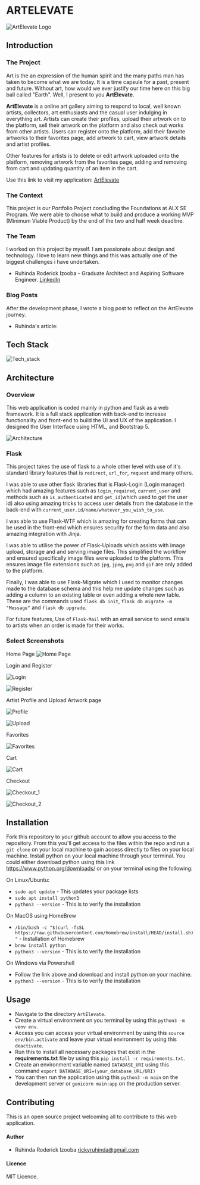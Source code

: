 # ARTELEVATE

![ArtElevate Logo](app/static/images/artelevate_logo.png)

## Introduction

### The Project

Art is the an expression of the human spirit and the many paths man has taken to become what we are today. It is a time capsule for a past, present and future. Without art, how would we ever justify our time here on this big ball called "Earth". Well, I present to you **ArtElevate**.

**ArtElevate** is a online art gallery aiming to respond to local, well known artists, collectors, art enthusiasts and the casual user indulging in everything art. Artists can create their profiles, upload their artwork on to the platform, sell their artwork on the platform and also check out works from other artists. Users can register onto the platform, add their favorite artworks to their favorites page, add artwork to cart, view artwork details and artist profiles.

Other features for artists is to delete or edit artwork uploaded onto the platform, removing artwork from the favorites page, adding and removing from cart and updating quantity of an item in the cart.

Use this link to visit my application: [ArtElevate](https://artelevate.onrender.com/)


### The Context

This project is our Portfolio Project concluding the Foundations at ALX SE Program. We were able to choose what to build and produce a working MVP (Minimum Viable Product) by the end of the two and half week deadline.

### The Team

I worked on this project by myself. I am passionate about design and technology. I love to learn new things and this was actually one of the biggest challenges i have undertaken.

* Ruhinda Roderick Izooba - Graduate Architect and Aspiring Software Engineer. [LinkedIn](https://www.linkedin.com/in/ruhinda-roderick-izooba/)

### Blog Posts

After the development phase, I wrote a blog post to reflect on the ArtElevate journey.

* Ruhinda's article:

## Tech Stack

![Tech_stack](/README/Tech%20stack.png)

## Architecture

### Overview

This web application is coded mainly in python and flask as a web framework. It is a full stack application with back-end to increase functionality and front-end to build the UI and UX of the application. I designed the User Interface using HTML, and Bootstrap 5.

![Architecture](/README/artelevate.jpg)

### Flask

This project takes the use of flask to a whole other level with use of it's standard library features that is `redirect`, `url_for`, `request` and many others.

I was able to use other flask libraries that is Flask-Login (Login manager) which had amazing features such as `login_required`, `current_user` and methods such as `is_authenticated` and `get_id`(which used to get the user id) also using amazing tricks to access user details from the database in the back-end with `current_user.id/name/whatever_you_wish_to_use`.

I was able to use Flask-WTF which is amazing for creating forms that can be used in the front-end which ensures security for the form data and also amazing integration with Jinja.

I was able to utilise the power of Flask-Uploads which assists with image upload, storage and and serving image files. This simplified the workflow and ensured specifically image files were uploaded to the platform. This ensures image file extensions such as `jpg`, `jpeg`, `png` and `gif` are only added to the platform.

Finally, I was able to use Flask-Migrate which I used to monitor changes made to the database schema and this help me update changes such as adding a column to an existing table or even adding a whole new table. These are the commands used `flask db init`, `flask db migrate -m "Message"` and `flask db upgrade`.

For future features, Use of `Flask-Mail` with an email service to send emails to artists when an order is made for their works.

### Select Screenshots

Home Page
![Home Page](/README/Screenshot%202024-05-09%20035904.png)

Login and Register

![Login](/README/Screenshot%202024-05-09%20161201.png)

![Register](/README/Screenshot%202024-05-09%20161252.png)

Artist Profile and Upload Artwork page

![Profile](/README/Screenshot%202024-05-09%20162213.png)

![Upload](/README/Screenshot%202024-05-09%20162442.png)

Favorites

![Favorites](/README/Screenshot%202024-05-09%20161612.png)

Cart

![Cart](/README/Screenshot%202024-05-09%20161741.png)

Checkout

![Checkout_1](/README/Screenshot%202024-05-09%20161927.png)

![Checkout_2](/README/Screenshot%202024-05-09%20162007.png)

## Installation

Fork this repository to your github account to allow you access to the repository.
From this you'll get access to the files within the repo and run a `git clone` on your local machine to gain access directly to files on your local machine.
Install python on your local machine through your terminal. You could either download python using this link <https://www.python.org/downloads/> or on your terminal using the following:

On Linux/Ubuntu:

* `sudo apt update` - This updates your package lists
* `sudo apt install python3`
* `python3 --version` - This is to verify the installation

On MacOS using HomeBrew

* `/bin/bash -c "$(curl -fsSL https://raw.githubusercontent.com/Homebrew/install/HEAD/install.sh)"` - Installation of Homebrew
* `brew install python`
* `python3 --version` - This is to verify the installation

On Windows via Powershell

* Follow the link above and download and install python on your machine.
* `python3 --version` - This is to verify the installation

## Usage

* Navigate to the directory `ArtElevate`.
* Create a virtual environment on you terminal by using this `python3 -m venv env`.
* Access you can access your virtual environment by using this `source env/bin.activate` and leave your virtual environment by using this `deactivate`.
* Run this to install all necessary packages that exist in the **requirements.txt** file by using this `pip install -r requirements.txt`.
* Create an environment variable named `DATABASE_URI` using this command `export DATABASE_URI=(your_database_URL/URI)`
* You can then run the application using this `python3 -m main` on the development server or `gunicorn main:app` on the production server.

## Contributing

This is an open source project welcoming all to contribute to this web application.

#### Author

* Ruhinda Roderick Izooba <rickyruhinda@gmail.com>

#### Licence

MIT Licence.
